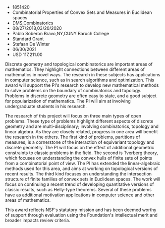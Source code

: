 
* 1851420
* Combinatorial Properties of Convex Sets and Measures in Euclidean spaces
* DMS,Combinatorics
* 08/27/2018,03/20/2020
* Pablo Soberon Bravo,NY,CUNY Baruch College
* Standard Grant
* Stefaan De Winter
* 06/30/2021
* USD 117,211.00

Discrete geometry and topological combinatorics are important areas of
mathematics. They highlight connections between different areas of mathematics
in novel ways. The research in these subjects has applications in computer
science, such as in search algorithms and optimization. This award will support
the PI's research to develop new mathematical methods to solve problems on the
boundary of combinatorics and topology. Problems in discrete geometry are often
easy to state, and a good subject for popularization of mathematics. The PI will
aim at involving undergraduate students in his research.

The research of this project will focus on three main types of open problems.
These type of problems highlight different aspects of discrete geometry and are
multi-disciplinary; involving combinatorics, topology and linear algebra. As
they are closely related, progress in one area will benefit the research in the
others. The first kind of problems, partitions of measures, is a cornerstone of
the interaction of equivariant topology and discrete geometry. The PI will focus
on the effect of additional geometric constraints to classic problems in the
field. The second is Tverberg theory, which focuses on understanding the convex
hulls of finite sets of points from a combinatorial point of view. The PI has
extended the linear-algebraic methods used for this area, and aims at working on
topological versions of recent results. The third kind focuses on understanding
the intersection structure of finite families of convex sets in Euclidean
spaces. The work will focus on continuing a recent trend of developing
quantitative versions of classic results, such as Helly-type theorems. Several
of these problems have as additional motivation applications in computer science
and other areas of mathematics.

This award reflects NSF's statutory mission and has been deemed worthy of
support through evaluation using the Foundation's intellectual merit and broader
impacts review criteria.
